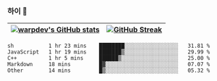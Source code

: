 
### 하이 👋
[![warpdev's GitHub stats](https://github-readme-stats.vercel.app/api?username=warpdev&show_icons=true&theme=vue-dark)](#) |[![GitHub Streak](https://github-readme-streak-stats.herokuapp.com/?user=warpdev&theme=dark)](#)
--- | --- |
<!--START_SECTION:waka-->
```text
sh           1 hr 23 mins    ████████░░░░░░░░░░░░░░░░░   31.81 % 
JavaScript   1 hr 19 mins    ███████▒░░░░░░░░░░░░░░░░░   29.99 % 
C++          1 hr 5 mins     ██████▒░░░░░░░░░░░░░░░░░░   25.00 % 
Markdown     18 mins         █▓░░░░░░░░░░░░░░░░░░░░░░░   07.07 % 
Other        14 mins         █▒░░░░░░░░░░░░░░░░░░░░░░░   05.32 % 
```
<!--END_SECTION:waka-->

<!--
**warpdev/warpdev** is a ✨ _special_ ✨ repository because its `README.md` (this file) appears on your GitHub profile.

Here are some ideas to get you started:

- 🔭 I’m currently working on ...
- 🌱 I’m currently learning ...
- 👯 I’m looking to collaborate on ...
- 🤔 I’m looking for help with ...
- 💬 Ask me about ...
- 📫 How to reach me: ...
- 😄 Pronouns: ...
- ⚡ Fun fact: ...
-->
